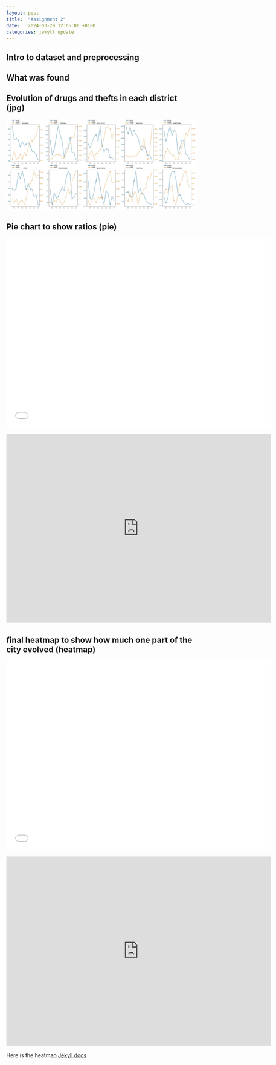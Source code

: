 ```yaml
---
layout: post
title:  "Assignment 2"
date:   2024-03-29 12:05:00 +0100
categories: jekyll update
---
```


## Intro to dataset and preprocessing

## What was found

## Evolution of drugs and thefts in each district (jpg)
![IMAGE ALT TEXT HERE](https://raw.githubusercontent.com/jonasmark97/SocialData/main/assignment2/drugs_and_thefts_in_pds.jpg)

## Pie chart to show ratios (pie)

<embed 
       type="text/html" 
       src="../../data/pie.html"
       width="700"
       height="500"
       >
</embed>

<embed 
       type="text/html" 
       src="https://raw.githubusercontent.com/jonasmark97/SocialData/main/assignment2/pie.html"
       width="700"
       height="500"
       >
</embed>


## final heatmap to show how much one part of the city evolved (heatmap)

<embed 
       type="text/html" 
       src="../../data/heatmap.html"
       width="700"
       height="500"
       >
</embed>

<embed 
       type="text/html" 
       src="https://raw.githubusercontent.com/jonasmark97/SocialData/main/assignment2/heatmap.html"
       width="700"
       height="500"
       >
</embed>





Here is the heatmap [Jekyll docs][test]





[drugs_and_thefts_in_pds]: https://raw.githubusercontent.com/jonasmark97/SocialData/main/assignment2/drugs_and_thefts_in_pds.jpg
[heatmap]:   https://raw.githubusercontent.com/jonasmark97/SocialData/main/assignment2/heatmap.html
[pie]: https://raw.githubusercontent.com/jonasmark97/SocialData/main/assignment2/pie.html
[test]: ../../data/pie.html
